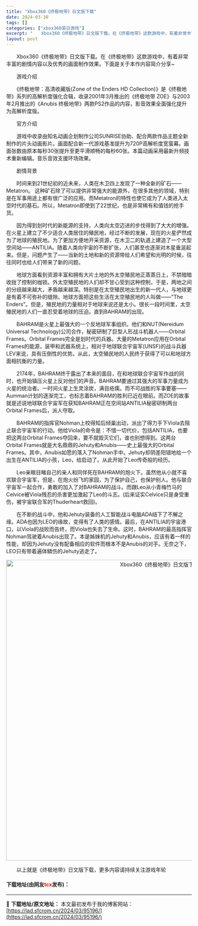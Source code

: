 ```yaml
---
title: "Xbox360《终极地带》日文版下载"
date: 2024-03-30
tags: []
categories: ["xbox360英日游戏"]
excerpt: "　　Xbox360《终极地带》日文版下载。在《终极地带》这款游戏中，有着非常丰富的剧情内容以及优秀的画面制作效果。下面是关于本作内容简介分享~ 　　游戏介绍 　　《终极地带：高清收藏版(Zone of the Enders HD Collection)》是《终极地带》系列的高解析度强化合辑，收录20&hellip;"
layout: post
---
```


 <p>　　Xbox360《终极地带》日文版下载。在《终极地带》这款游戏中，有着非常丰富的剧情内容以及优秀的画面制作效果。下面是关于本作内容简介分享~</p> <p>　　游戏介绍</p> <p>　　《终极地带：高清收藏版(Zone of the Enders HD Collection)》是《终极地带》系列的高解析度强化合辑，收录2001年3月推出的《终极地带 ZOE》与2003年2月推出的《Anubis 终极地带》两款PS2作品的内容，影音效果全面强化提升为高解析度版。</p> <p>　　官方介绍</p> <p>　　游戏中收录由知名动画企划制作公司SUNRISE协助、配合两款作品主题全新制作的片头动画影片。画面配合新一代游戏基准提升为720P高解析度宽萤幕。画面张数由原本每秒30张提升至更平滑顺畅的每秒60张。本篇动画采用最新升频技术重新编辑。音乐音效支援环场效果。</p> <p>　　剧情背景</p> <p>　　时间来到21世纪初的近未来，人类在木卫四上发现了一种全新的矿石&mdash;&mdash;Metatron。 这种矿石除了可以提供非常强大的能源外，在很多其他的领域，特别是在军事用途上都有很广泛的应用。而Metatron的特性也使它成为了人类进入太空时代的基石。所以，Metatron即使到了22世纪，也是非常稀有和值钱的抢手货。</p> <p>　　因为得到划时代的新能源的支持，人类向太空迈进的步伐得到了大大的增强。在火星上建立了不少适合人类居住的殖民地，经过不断的发展，现在的火星俨然成为了地球的殖民地。为了更加方便地开采资源，在木卫二的轨道上建造了一个大型空间站&mdash;&mdash;ANTILIA。随着人类向宇宙的不断扩张，人们甚至也逐渐对木星垂涎起来。但是，问题产生了&mdash;&mdash;当新的土地和新的资源带给人们希望和光明的时候，往往同时也给人们带来了新的问题。</p> <p>　　地球方面看到资源丰富和拥有大片土地的外太空殖民地正蒸蒸日上，不禁暗暗收拢了控制的枷锁。外太空殖民地的人们却不甘心受到这种控制，于是，两地之间的分歧越来越大，矛盾越来越深。特别是在太空殖民地出生的新一代人，与地球更是有着不可弥补的缝隙。地球方面把这些生活在太空殖民地的人叫做&mdash;&mdash;&quot;The Enders&quot;。但是，殖民地的力量相对于地球来说还是太小。很长一段时间里，太空殖民地的人们一直忍受着地球的压迫。直到BAHRAM的出现。</p> <p>　　BAHRAM是火星上最强大的一个反地球军事组织。他们和NUT(Nereidum Universal Technology)公司合作，秘密研制了巨型人形战斗机器人&mdash;&mdash;Orbital Frames。Orbital Frames完全是划时代的兵器。大量的Metatron应用在Orbital Frames的能源，装甲和武器系统上，相对于地球联合宇宙军(UNSF)的战斗兵器LEV来说，具有压倒性的优势。从此，太空殖民地的人民终于获得了可以和地球方面相抗衡的力量。</p> <p>　　2174年，BAHRAM终于露出了本来的面目，在和地球联合宇宙军作战的同时，也开始镇压火星上反对他们的声音。BAHRAM要通过其强大的军事力量成为火星的统治者。一时间火星上生灵涂炭，满目疮痍。而不可战胜的军事要塞&mdash;&mdash;Aumman计划的逐渐完工，也标志着BAHRAM的胜利已近在眼前。而ZOE的故事就是述说地球联合宇宙军在获知BAHRAM正在空间站ANTILIA秘密研制两台Orbital Frames后，派人夺取。</p> <p>　　BAHRAM的指挥官Nohman上校得知后倾巢出动，派出了得力手下Viola去阻止联合宇宙军的行动。他给Viola的命令是：不惜一切代价，包括ANTILIA，也要把这两台Orbital Frames夺回来，要不就毁灭它们，谁也别想得到。这两台Orbital Frames就是大名鼎鼎的Jehuty和Anubis&mdash;&mdash;史上最强大的Orbital Frames。其中，Anubis如愿的落入了Nohman手中。Jehuty却阴差阳错地给一个出生在ANTILIA的小孩，Leo，给启动了。从此开始了Leo传奇般的经历。</p> <p>　　Leo亲眼目睹自己的亲人和同伴死在BAHRAM的炮火下。虽然他从小就不喜欢联合宇宙军，但是，在炮火纷飞的家园，为了保护自己，也保护别人。他与联合宇宙军一起合作，勇敢的加入了对BAHRAM的战斗。而跟Leo从小青梅竹马的Celvice被Viola残忍的杀害更加激起了Leo的斗志。(后来证实Celvice只是身受重伤，被宇宙联合军的Thuderheart救回)。</p> <p>　　在不断的战斗中，他和Jehuty装备的人工智能战斗电脑ADA结下了不解之缘。ADA也因为LEO的缘故，变得有了人类的感情。最后，在ANTILIA的宇宙港口，以Viola的战败而告终，而Viola也失去了生命。这时，BAHRAM的最高指挥官Nohman驾驶着Anubis出现了。本是姊妹机的Jehuty和Anubis，应该有着一样的性能，却因为Jehuty没有配备相应的软件而根本不是Anubis的对手。无奈之下，LEO只有带着遍体鳞伤的Jehuty逃走了。</p> <p align="center"><img align="" border="0" src="https://lad.sfcrom.cn/wp-content/uploads/2024/03/20240330_6607d4c9909e5.jpg" width="816" alt="Xbox360《终极地带》日文版下载" /></p> <p>　　以上就是《终极地带》日文版下载，更多内容请持续关注游戏年轮</p> <p><h4>下载地址(由网友<font color="red">tcx</font>发布)：</h4></p> 

---
📖 **下载地址/原文地址：** 本文最初发布于我的博客网站：[https://lad.sfcrom.cn/2024/03/95196/](https://lad.sfcrom.cn/2024/03/95196/)
